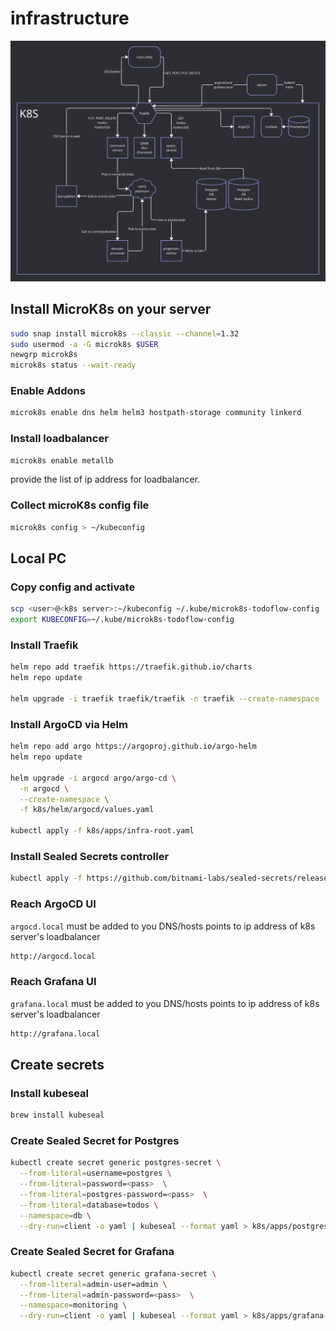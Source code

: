 # infrastructure

![Diag](./diag.png)

## Install MicroK8s on your server
```bash
sudo snap install microk8s --classic --channel=1.32
sudo usermod -a -G microk8s $USER
newgrp microk8s
microk8s status --wait-ready
```
### Enable Addons
```bash
microk8s enable dns helm helm3 hostpath-storage community linkerd
```

### Install loadbalancer
```bash
microk8s enable metallb
```
provide the list of ip address for loadbalancer.

### Collect microK8s config file
```bash
microk8s config > ~/kubeconfig
```

## Local PC
### Copy config and activate
```bash
scp <user>@<k8s server>:~/kubeconfig ~/.kube/microk8s-todoflow-config
export KUBECONFIG=~/.kube/microk8s-todoflow-config
```


### Install Traefik
```bash
helm repo add traefik https://traefik.github.io/charts
helm repo update

helm upgrade -i traefik traefik/traefik -n traefik --create-namespace  -f k8s/helm/traefik/values.yaml
```

### Install ArgoCD via Helm
```bash
helm repo add argo https://argoproj.github.io/argo-helm
helm repo update

helm upgrade -i argocd argo/argo-cd \
  -n argocd \
  --create-namespace \
  -f k8s/helm/argocd/values.yaml

kubectl apply -f k8s/apps/infra-root.yaml

```


### Install Sealed Secrets controller
```bash
kubectl apply -f https://github.com/bitnami-labs/sealed-secrets/releases/download/v0.29.0/controller.yaml
```


### Reach ArgoCD UI
```argocd.local``` must be added to you DNS/hosts points to ip address of k8s server's loadbalancer
```bash
http://argocd.local
```
### Reach Grafana UI
```grafana.local``` must be added to you DNS/hosts points to ip address of k8s server's loadbalancer
```bash
http://grafana.local
```


## Create secrets
### Install kubeseal
```bash
brew install kubeseal
```

### Create Sealed Secret for Postgres
```bash
kubectl create secret generic postgres-secret \
  --from-literal=username=postgres \
  --from-literal=password=<pass>  \
  --from-literal=postgres-password=<pass>  \
  --from-literal=database=todos \
  --namespace=db \
  --dry-run=client -o yaml | kubeseal --format yaml > k8s/apps/postgres-sealedsecret.yaml
```

### Create Sealed Secret for Grafana
```bash
kubectl create secret generic grafana-secret \
  --from-literal=admin-user=admin \
  --from-literal=admin-password=<pass>  \
  --namespace=monitoring \
  --dry-run=client -o yaml | kubeseal --format yaml > k8s/apps/grafana-sealedsecret.yaml
```
